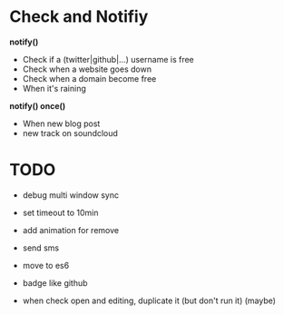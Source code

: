 # Check and Notifiy

__notify()__
- Check if a (twitter|github|...) username is free
- Check when a website goes down
- Check when a domain become free
- When it's raining

__notify() once()__

- When new blog post
- new track on soundcloud

# TODO

- debug multi window sync
- set timeout to 10min
- add animation for remove

- send sms
- move to es6
- badge like github
- when check open and editing, duplicate it (but don't run it) (maybe)
